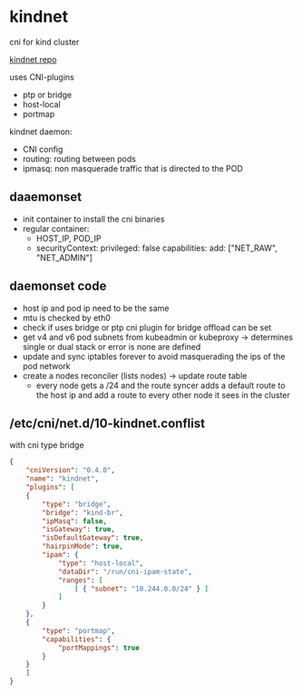 # kindnet

cni for kind cluster

[kindnet repo](https://github.com/aojea/kindnet)

uses CNI-plugins
- ptp or bridge
- host-local
- portmap

kindnet daemon:
- CNI config
- routing: routing between pods
- ipmasq: non masquerade traffic that is directed to the POD

## daaemonset

- init container to install the cni binaries
- regular container: 
    - HOST_IP, POD_IP
    - securityContext:
          privileged: false
          capabilities:
            add: ["NET_RAW", "NET_ADMIN"]

## daemonset code

- host ip and pod ip need to be the same
- mtu is checked by eth0
- check if uses bridge or ptp cni plugin
    for bridge offload can be set
- get v4 and v6 pod subnets from kubeadmin or kubeproxy -> determines single or dual stack or error is none are defined
- update and sync iptables forever to avoid masquerading the ips of the pod network
- create a nodes reconciler (lists nodes) -> update route table
    - every node gets a /24 and the route syncer adds a default route to the host ip and add a route to every other node it sees in the cluster

## /etc/cni/net.d/10-kindnet.conflist

with cni type bridge

```json
{
	"cniVersion": "0.4.0",
	"name": "kindnet",
	"plugins": [
	{
		"type": "bridge",
		"bridge": "kind-br",
		"ipMasq": false,
		"isGateway": true,
		"isDefaultGateway": true,
		"hairpinMode": true,
		"ipam": {
			"type": "host-local",
			"dataDir": "/run/cni-ipam-state",
			"ranges": [
				[ { "subnet": "10.244.0.0/24" } ]
			]
		}
	},
	{
		"type": "portmap",
		"capabilities": {
			"portMappings": true
		}
	}
	]
}
```

